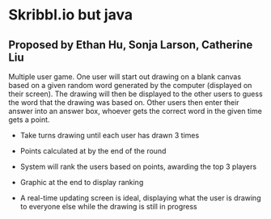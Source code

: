# Skribbl.io but java

## Proposed by Ethan Hu, Sonja Larson, Catherine Liu

Multiple user game. One user will start out drawing on a blank canvas based on a given random word generated by the computer (displayed on their screen). The drawing will then be displayed to the other users to guess the word that the drawing was based on. Other users then enter their answer into an answer box, whoever gets the correct word in the given time gets a point.

- Take turns drawing until each user has drawn 3 times
- Points calculated at by the end of the round
- System will rank the users based on points, awarding the top 3 players
- Graphic at the end to display ranking


- A real-time updating screen is ideal, displaying what the user is drawing to everyone else while the drawing is still in progress
